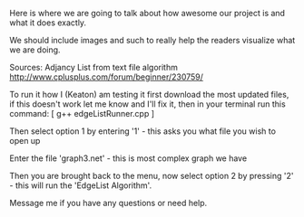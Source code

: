 Here is where we are going to talk about how awesome our project is and what it does exactly.

We should include images and such to really help the readers visualize what we are doing.

Sources:
Adjancy List from text file algorithm
http://www.cplusplus.com/forum/beginner/230759/

To run it how I (Keaton) am testing it first download the most updated files, if this doesn't work let me know and I'll fix it, then in your terminal run this command: [ g++ edgeListRunner.cpp ]

Then select option 1 by entering '1' - this asks you what file you wish to open up

Enter the file 'graph3.net' - this is most complex graph we have

Then you are brought back to the menu, now select option 2 by pressing '2' - this will run the 'EdgeList Algorithm'.

Message me if you have any questions or need help.
